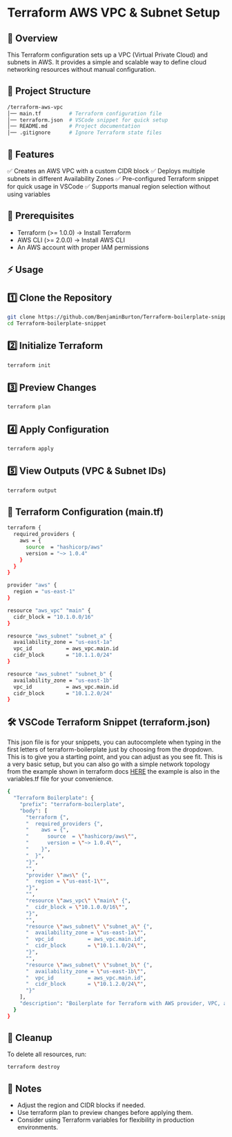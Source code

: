 # Terraform AWS VPC & Subnet Setup

## 📌 Overview

This Terraform configuration sets up a VPC (Virtual Private Cloud) and subnets in AWS. It provides a simple and scalable way to define cloud networking resources without manual configuration.

## 📁 Project Structure

```bash
/terraform-aws-vpc
│── main.tf         # Terraform configuration file
│── terraform.json  # VSCode snippet for quick setup
│── README.md       # Project documentation
│── .gitignore      # Ignore Terraform state files
```

## 🚀 Features

✅ Creates an AWS VPC with a custom CIDR block
✅ Deploys multiple subnets in different Availability Zones
✅ Pre-configured Terraform snippet for quick usage in VSCode
✅ Supports manual region selection without using variables

## 🔧 Prerequisites

- Terraform (>= 1.0.0) → Install Terraform
- AWS CLI (>= 2.0.0) → Install AWS CLI
- An AWS account with proper IAM permissions

## ⚡ Usage

## 1️⃣ Clone the Repository

```bash
git clone https://github.com/BenjaminBurton/Terraform-boilerplate-snippet
cd Terraform-boilerplate-snippet
```

## 2️⃣ Initialize Terraform

```bash
terraform init
```

## 3️⃣ Preview Changes

```bash
terraform plan
```

## 4️⃣ Apply Configuration

```bash
terraform apply
```

## 5️⃣ View Outputs (VPC & Subnet IDs)

```bash
terraform output
```

## 📜 Terraform Configuration (main.tf)

```bash
terraform {
  required_providers {
    aws = {
      source  = "hashicorp/aws"
      version = "~> 1.0.4"
    }
  }
}

provider "aws" {
  region = "us-east-1"
}

resource "aws_vpc" "main" {
  cidr_block = "10.1.0.0/16"
}

resource "aws_subnet" "subnet_a" {
  availability_zone = "us-east-1a"
  vpc_id           = aws_vpc.main.id
  cidr_block       = "10.1.1.0/24"
}

resource "aws_subnet" "subnet_b" {
  availability_zone = "us-east-1b"
  vpc_id           = aws_vpc.main.id
  cidr_block       = "10.1.2.0/24"
}
```

## 🛠 VSCode Terraform Snippet (terraform.json)

This json file is for your snippets, you can autocomplete when typing in the first letters of terraform-boilerplate just by choosing from the dropdown. This is to give you a starting point, and you can adjust as you see fit. This is a very basic setup, but you can also go with a simple network topology from the example shown in terraform docs [HERE](https://developer.hashicorp.com/terraform/language) the example is also in the variables.tf file for your convenience.

```bash
{
  "Terraform Boilerplate": {
    "prefix": "terraform-boilerplate",
    "body": [
      "terraform {",
      "  required_providers {",
      "    aws = {",
      "      source  = \"hashicorp/aws\"",
      "      version = \"~> 1.0.4\"",
      "    }",
      "  }",
      "}",
      "",
      "provider \"aws\" {",
      "  region = \"us-east-1\"",
      "}",
      "",
      "resource \"aws_vpc\" \"main\" {",
      "  cidr_block = \"10.1.0.0/16\"",
      "}",
      "",
      "resource \"aws_subnet\" \"subnet_a\" {",
      "  availability_zone = \"us-east-1a\"",
      "  vpc_id           = aws_vpc.main.id",
      "  cidr_block       = \"10.1.1.0/24\"",
      "}",
      "",
      "resource \"aws_subnet\" \"subnet_b\" {",
      "  availability_zone = \"us-east-1b\"",
      "  vpc_id           = aws_vpc.main.id",
      "  cidr_block       = \"10.1.2.0/24\"",
      "}"
    ],
    "description": "Boilerplate for Terraform with AWS provider, VPC, and subnets."
  }
}
```

## 🛑 Cleanup

To delete all resources, run:

```bash
terraform destroy
```

## 📌 Notes

- Adjust the region and CIDR blocks if needed.
- Use terraform plan to preview changes before applying them.
- Consider using Terraform variables for flexibility in production environments.

